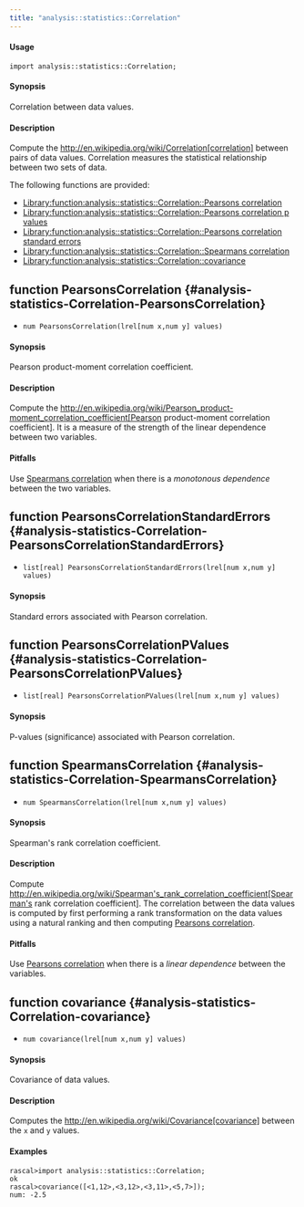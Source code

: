 ```yaml
---
title: "analysis::statistics::Correlation"
---
```


#### Usage

`import analysis::statistics::Correlation;`


#### Synopsis

Correlation between data values.

#### Description

Compute the http://en.wikipedia.org/wiki/Correlation[correlation] between pairs of data values.
Correlation measures the statistical relationship between two sets of data.

The following functions are provided:
* [Library:function:analysis::statistics::Correlation::Pearsons correlation](/Library/analysis/statistics/Correlation#analysis::statistics::Correlation-PearsonsCorrelation)
* [Library:function:analysis::statistics::Correlation::Pearsons correlation p values](/Library/analysis/statistics/Correlation#analysis::statistics::Correlation-PearsonsCorrelationPValues)
* [Library:function:analysis::statistics::Correlation::Pearsons correlation standard errors](/Library/analysis/statistics/Correlation#analysis::statistics::Correlation-PearsonsCorrelationStandardErrors)
* [Library:function:analysis::statistics::Correlation::Spearmans correlation](/Library/analysis/statistics/Correlation#analysis::statistics::Correlation-SpearmansCorrelation)
* [Library:function:analysis::statistics::Correlation::covariance](/Library/analysis/statistics/Correlation#analysis::statistics::Correlation-covariance)


## function PearsonsCorrelation {#analysis-statistics-Correlation-PearsonsCorrelation}

* ``num PearsonsCorrelation(lrel[num x,num y] values)``


#### Synopsis

Pearson product-moment correlation coefficient.

#### Description

Compute the http://en.wikipedia.org/wiki/Pearson_product-moment_correlation_coefficient[Pearson product-moment correlation coefficient].
It is a measure of the strength of the linear dependence between two variables.

#### Pitfalls

Use [Spearmans correlation](/Library/analysis/statistics/Correlation#analysis::statistics::Correlation-SpearmansCorrelation) when there is a *monotonous dependence* between the two variables.

## function PearsonsCorrelationStandardErrors {#analysis-statistics-Correlation-PearsonsCorrelationStandardErrors}

* ``list[real] PearsonsCorrelationStandardErrors(lrel[num x,num y] values)``


#### Synopsis

Standard errors associated with Pearson correlation. 

## function PearsonsCorrelationPValues {#analysis-statistics-Correlation-PearsonsCorrelationPValues}

* ``list[real] PearsonsCorrelationPValues(lrel[num x,num y] values)``


#### Synopsis

P-values (significance) associated with Pearson correlation.

## function SpearmansCorrelation {#analysis-statistics-Correlation-SpearmansCorrelation}

* ``num SpearmansCorrelation(lrel[num x,num y] values)``


#### Synopsis

Spearman's rank correlation coefficient.

#### Description

Compute http://en.wikipedia.org/wiki/Spearman's_rank_correlation_coefficient[Spearman's rank correlation coefficient].
The correlation between the data values is computed by first performing a rank transformation
on the data values using a natural ranking and then computing [Pearsons correlation](/Library/analysis/statistics/Correlation#analysis::statistics::Correlation-PearsonsCorrelation).

#### Pitfalls

Use [Pearsons correlation](/Library/analysis/statistics/Correlation#analysis::statistics::Correlation-PearsonsCorrelation) when there is a *linear dependence* between the variables.

## function covariance {#analysis-statistics-Correlation-covariance}

* ``num covariance(lrel[num x,num y] values)``


#### Synopsis

Covariance of data values.

#### Description

Computes the http://en.wikipedia.org/wiki/Covariance[covariance] between the `x` and `y` values.

#### Examples


```rascal-shell
rascal>import analysis::statistics::Correlation;
ok
rascal>covariance([<1,12>,<3,12>,<3,11>,<5,7>]);
num: -2.5
```

